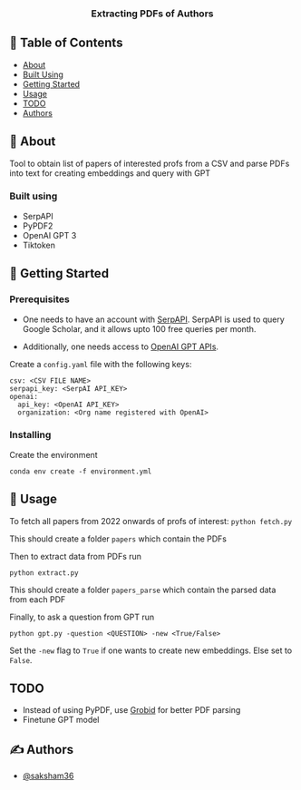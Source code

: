 <h3 align="center">Extracting PDFs of Authors</h3>

## 📝 Table of Contents

- [About](#about)
- [Built Using](#built_using)
- [Getting Started](#getting_started)
- [Usage](#usage)
- [TODO](#todo)
- [Authors](#authors)

## 🧐 About <a name = "about"></a>

Tool to obtain list of papers of interested profs from a CSV and parse PDFs into text for creating embeddings and query with GPT

### Built using <a name = "built_using"></a>

- SerpAPI
- PyPDF2
- OpenAI GPT 3
- Tiktoken

## 🏁 Getting Started <a name = "getting_started"></a>

### Prerequisites

- One needs to have an account with [SerpAPI](https://serpapi.com/). SerpAPI is used to query Google Scholar, and it allows upto 100 free queries per month.

- Additionally, one needs access to [OpenAI GPT APIs](https://platform.openai.com/account/api-keys).

Create a `config.yaml` file with the following keys:

```
csv: <CSV FILE NAME>
serpapi_key: <SerpAI API_KEY>
openai:
  api_key: <OpenAI API_KEY>
  organization: <Org name registered with OpenAI>

```

### Installing

Create the environment

`conda env create -f environment.yml`

## 🎈 Usage <a name="usage"></a>

To fetch all papers from 2022 onwards of profs of interest:
`python fetch.py`

This should create a folder `papers` which contain the PDFs

Then to extract data from PDFs run

`python extract.py`

This should create a folder `papers_parse` which contain the parsed data from each PDF

Finally, to ask a question from GPT run

`python gpt.py -question <QUESTION> -new <True/False>`

Set the `-new` flag to `True` if one wants to create new embeddings. Else set to `False`.

## TODO <a name="todo"></a>

- Instead of using PyPDF, use [Grobid](https://huggingface.co/spaces/kermitt2/grobid) for better PDF parsing
- Finetune GPT model

## ✍️ Authors <a name = "authors"></a>

- [@saksham36](https://github.com/saksham36)
